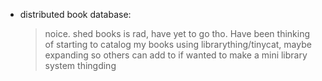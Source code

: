 - distributed book database:
  
  > noice. shed books is rad, have yet to go tho. Have been thinking of starting to catalog my books using librarything/tinycat, maybe expanding so others can add to if wanted to make a mini library system thingding